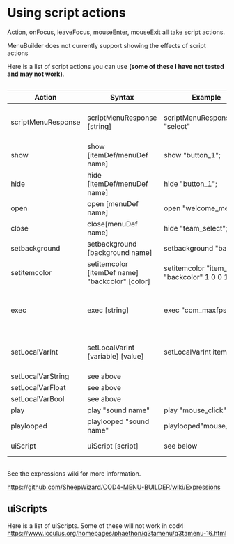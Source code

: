 # Using script actions

Action, onFocus, leaveFocus, mouseEnter, mouseExit all take script actions.

MenuBuilder does not currently support showing the effects of script actions

Here is a list of script actions you can use **(some of these I have not tested and may not work)**.
```
```
| Action | Syntax |  Example | Description|
|--|--|--|--|
|scriptMenuResponse|scriptMenuResponse [string]|scriptMenuResponse "select"|Send a scriptMenuResponse that can be caught in a .gsc/.gsx file
| show | show [itemDef/menuDef name] | show "button_1";| Shows a itemDef or menuDef
|hide|hide [itemDef/menuDef name] | hide "button_1";|Hides a itemDef or menuDef
|open|open [menuDef name]| open "welcome_menu";| Opens a menuDef
|close| close[menuDef name]|hide "team_select";| Closes a menuDef
|setbackground|setbackground [background name]| setbackground "banner";| Sets a background image for an itemDef
|setitemcolor|setitemcolor [itemDef name] "backcolor" [color]| setitemcolor "item_0" "backcolor" 1 0 0 1;| Sets the backcolor for an ItemDef
|exec|exec [string] |exec "com_maxfps 250"; |Execute a string as a console command. Note this is NOT the same "exec" to load a .cfg file.
|setLocalVarInt| setLocalVarInt [variable] [value]|setLocalVarInt item_1 5; | Sets a local varibale int inside the menu. See expressions wiki for more information.
|setLocalVarString| see above||
|setLocalVarFloat| see above||
|setLocalVarBool| see above||
|play|play "sound name"| play "mouse_click";| Plays a sound|
|playlooped|playlooped "sound name"| playlooped"mouse_click";| Plays a looping sound|
|uiScript| uiScript [script] | see below| Activates a mod-specific action
```
```

See the expressions wiki for more information.

https://github.com/SheepWizard/COD4-MENU-BUILDER/wiki/Expressions

## uiScripts
Here is a list of uiScripts. Some of these will not work in cod4
https://www.icculus.org/homepages/phaethon/q3tamenu/q3tamenu-16.html

